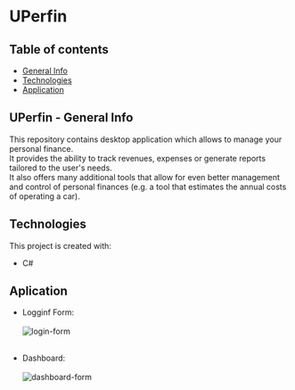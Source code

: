# UPerfin

## Table of contents
* [General Info](#uperfin---general-info)
* [Technologies](#technologies)
* [Application](#application)

## UPerfin - General Info
This repository contains desktop application which allows to manage your personal finance. <br>
It provides the ability to track revenues, expenses or generate reports tailored to the user's needs. <br>
It also offers many additional tools that allow for even better management and control of personal finances (e.g. a tool that estimates the annual costs of operating a car). <br>

## Technologies
This project is created with:
* C#

## Aplication
* Logginf Form: <br><br>
![login-form](https://i.imgur.com/aDEpJqo.png) <br><br>

* Dashboard: <br><br>
![dashboard-form](https://i.imgur.com/HkC8cGL.png) <br><br>
